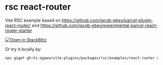 # rsc react-router

Vite RSC example based on https://github.com/jacob-ebey/parcel-plugin-react-router/ and https://github.com/jacob-ebey/experimental-parcel-react-router-starter

[![Open in StackBlitz](https://developer.stackblitz.com/img/open_in_stackblitz.svg)](https://stackblitz.com/github/hi-ogawa/vite-plugins/tree/main/packages/rsc/examples/react-router?file=src%2Froutes%2Froot.tsx)

Or try it locally by:

```sh
npx giget gh:hi-ogawa/vite-plugins/packages/rsc/examples/react-router my-app
```
